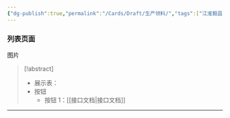 ```yaml
---
{"dg-publish":true,"permalink":"/Cards/Draft/生产领料/","tags":["江淮毅昌/蝶创I-MES/MES"]}
---
```



### 列表页面

图片

> [!abstract]
> - 展示表：
> - 按钮
> 	- 按钮 1：[[接口文档\|接口文档]]

---

